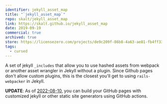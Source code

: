 ```yaml
---
identifier: jekyll_asset_map
title: "`jekyll_asset_map`"
repo: skalt/jekyll_asset_map
link: https://skalt.github.io/jekyll_asset_map
date: 2019-09-19
commercial: true
archived: true
store: https://licensezero.com/projects/de9c209f-86b8-4a63-ae81-fb4ff3339d32
tags:
  - cursed
---
```


A set of jekyll `_includes` that allow you to use hashed assets from webpack or another asset wrangler in Jekyll without a plugin.
Since Github pages don't allow custom plugins, this is the closest you'll get to using `rails-webpacker` in Jekyll.

**UPDATE**: As of [2022-08-10](https://github.blog/2022-08-10-github-pages-now-uses-actions-by-default/), you can build your GitHub pages with customized jekyll or other static site generators using GitHub actions.
